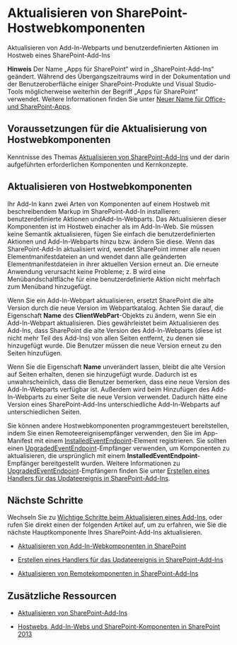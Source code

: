 
# <a name="update-host-web-components-in-sharepoint"></a>Aktualisieren von SharePoint-Hostwebkomponenten
Aktualisieren von Add-In-Webparts und benutzerdefinierten Aktionen im Hostweb eines SharePoint-Add-Ins
 

 **Hinweis** Der Name „Apps für SharePoint“ wird in „SharePoint-Add-Ins“ geändert. Während des Übergangszeitraums wird in der Dokumentation und der Benutzeroberfläche einiger SharePoint-Produkte und Visual Studio-Tools möglicherweise weiterhin der Begriff „Apps für SharePoint“ verwendet. Weitere Informationen finden Sie unter [Neuer Name für Office- und SharePoint-Apps](new-name-for-apps-for-sharepoint#bk_newname).
 


## <a name="prerequisites-for-updating-host-web-components"></a>Voraussetzungen für die Aktualisierung von Hostwebkomponenten
<a name="Prerequisites"> </a>

Kenntnisse des Themas [Aktualisieren von SharePoint-Add-Ins](update-sharepoint-add-ins) und der darin aufgeführten erforderlichen Komponenten und Kernkonzepte.
 

 

## <a name="update-host-web-components"></a>Aktualisieren von Hostwebkomponenten
<a name="UpdateHostWeb"> </a>

Ihr Add-In kann zwei Arten von Komponenten auf einem Hostweb mit beschreibendem Markup im SharePoint-Add-In installieren: benutzerdefinierte Aktionen undAdd-In-Webparts. Das Aktualisieren dieser Komponenten ist im Hostweb einacher als im Add-In-Web. Sie müssen keine Semantik aktualisieren, fügen Sie einfach die benutzerdefinierten Aktionen und Add-In-Webparts hinzu bzw. ändern Sie diese. Wenn das SharePoint-Add-In aktualisiert wird, wendet SharePoint immer alle neuen Elementmanifestdateien an und wendet dann alle geänderten Elementmanifestdateien in ihrer aktuellen Version erneut an. Die erneute Anwendung verursacht keine Probleme; z. B wird eine Menübandschaltfläche für eine benutzerdefinierte Aktion nicht mehrfach zum Menüband hinzugefügt.
 

 
Wenn Sie ein Add-In-Webpart aktualisieren, ersetzt SharePoint die alte Version durch die neue Version im Webpartkatalog. Achten Sie darauf, die Eigenschaft **Name** des **ClientWebPart**-Objekts zu ändern, wenn Sie ein Add-In-Webpart aktualisieren. Dies gewährleistet beim Aktualisieren des Add-Ins, dass SharePoint die alte Version des Add-In-Webparts (diese ist nicht mehr Teil des Add-Ins) von allen Seiten entfernt, zu denen sie hinzugefügt wurde. Die Benutzer müssen die neue Version erneut zu den Seiten hinzufügen.
 

 
Wenn Sie die Eigenschaft **Name** unverändert lassen, bleibt die alte Version auf Seiten erhalten, denen sie hinzugefügt wurde. Dadurch ist es unwahrscheinlich, dass die Benutzer bemerken, dass eine neue Version des Add-In-Webparts verfügbar ist. Außerdem wird beim Hinzufügen des Add-In-Webparts zu einer Seite die neue Version verwendet. Dadurch hätte eine Version eines SharePoint-Add-Ins unterschiedliche Add-In-Webparts auf unterschiedlichen Seiten.
 

 
Sie können andere Hostwebkomponenten programmgesteuert bereitstellen, indem Sie einen Remoteereignisempfänger verwenden, den Sie im App-Manifest mit einem  [InstalledEventEndpoint](http://msdn.microsoft.com/library/af9f83d8-8325-3ede-d7b0-bb82c0445eb9%28Office.15%29.aspx)-Element registrieren. Sie sollten einen  [UpgradedEventEndpoint](http://msdn.microsoft.com/library/09a93d44-d295-47bb-f91c-d243178b0f53%28Office.15%29.aspx)-Empfänger verwenden, um Komponenten zu aktualisieren, die ursprünglich mit einem **InstalledEventEndpoint**-Empfänger bereitgestellt wurden. Weitere Informationen zu  [UpgradedEventEndpoint](http://msdn.microsoft.com/library/09a93d44-d295-47bb-f91c-d243178b0f53%28Office.15%29.aspx)-Empfängern finden Sie unter  [Erstellen eines Handlers für das Updateereignis in SharePoint-Add-Ins](create-a-handler-for-the-update-event-in-sharepoint-add-ins).
 

 

## <a name="next-steps"></a>Nächste Schritte
<a name="Next"> </a>

Wechseln Sie zu  [Wichtige Schritte beim Aktualisieren eines Add-Ins](update-sharepoint-add-ins#MajorAppUpgradeSteps), oder rufen Sie direkt einen der folgenden Artikel auf, um zu erfahren, wie Sie die nächste Hauptkomponente Ihres SharePoint-Add-Ins aktualisieren.
 

 

-  [Aktualisieren von Add-In-Webkomponenten in SharePoint](update-add-in-web-components-in-sharepoint-2013)
    
 
-  [Erstellen eines Handlers für das Updateereignis in SharePoint-Add-Ins](create-a-handler-for-the-update-event-in-sharepoint-add-ins)
    
 
-  [Aktualisieren von Remotekomponenten in SharePoint-Add-Ins](update-remote-components-in-sharepoint-add-ins)
    
 

## <a name="additional-resources"></a>Zusätzliche Ressourcen
<a name="bk_addresources"> </a>


-  [Aktualisieren von SharePoint-Add-Ins](update-sharepoint-add-ins)
    
 
-  [Hostwebs, Add-In-Webs und SharePoint-Komponenten in SharePoint 2013](host-webs-add-in-webs-and-sharepoint-components-in-sharepoint-2013)
    
 

